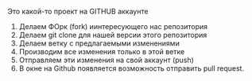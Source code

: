 Это какой-то проект на GITHUB аккаунте


1. Делаем ФОрк (fork) иинтересующего нас репозитория
2. Делаем git clone для нашей версии этого репозитория
3. Делаем ветку с предлагаемыми изменениями
4. Производим все изменения только в этой ветке
5. Отправляем эти изменения на свой аккаунт (push)
6. В окне на Github появляется возможность отправить pull request.
